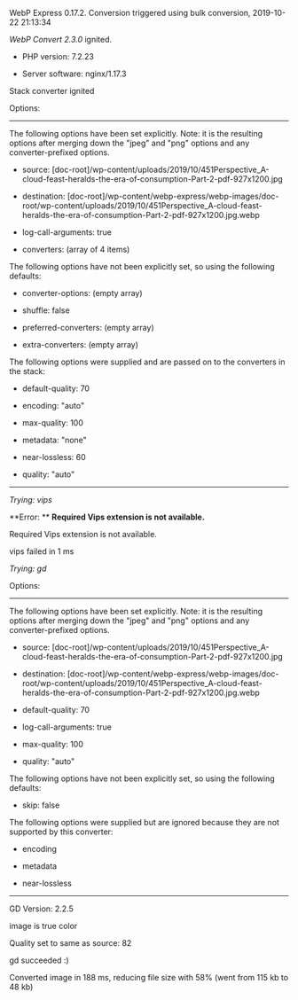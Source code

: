 WebP Express 0.17.2. Conversion triggered using bulk conversion, 2019-10-22 21:13:34

*WebP Convert 2.3.0*  ignited.
- PHP version: 7.2.23
- Server software: nginx/1.17.3

Stack converter ignited

Options:
------------
The following options have been set explicitly. Note: it is the resulting options after merging down the "jpeg" and "png" options and any converter-prefixed options.
- source: [doc-root]/wp-content/uploads/2019/10/451Perspective_A-cloud-feast-heralds-the-era-of-consumption-Part-2-pdf-927x1200.jpg
- destination: [doc-root]/wp-content/webp-express/webp-images/doc-root/wp-content/uploads/2019/10/451Perspective_A-cloud-feast-heralds-the-era-of-consumption-Part-2-pdf-927x1200.jpg.webp
- log-call-arguments: true
- converters: (array of 4 items)

The following options have not been explicitly set, so using the following defaults:
- converter-options: (empty array)
- shuffle: false
- preferred-converters: (empty array)
- extra-converters: (empty array)

The following options were supplied and are passed on to the converters in the stack:
- default-quality: 70
- encoding: "auto"
- max-quality: 100
- metadata: "none"
- near-lossless: 60
- quality: "auto"
------------


*Trying: vips* 

**Error: ** **Required Vips extension is not available.** 
Required Vips extension is not available.
vips failed in 1 ms

*Trying: gd* 

Options:
------------
The following options have been set explicitly. Note: it is the resulting options after merging down the "jpeg" and "png" options and any converter-prefixed options.
- source: [doc-root]/wp-content/uploads/2019/10/451Perspective_A-cloud-feast-heralds-the-era-of-consumption-Part-2-pdf-927x1200.jpg
- destination: [doc-root]/wp-content/webp-express/webp-images/doc-root/wp-content/uploads/2019/10/451Perspective_A-cloud-feast-heralds-the-era-of-consumption-Part-2-pdf-927x1200.jpg.webp
- default-quality: 70
- log-call-arguments: true
- max-quality: 100
- quality: "auto"

The following options have not been explicitly set, so using the following defaults:
- skip: false

The following options were supplied but are ignored because they are not supported by this converter:
- encoding
- metadata
- near-lossless
------------

GD Version: 2.2.5
image is true color
Quality set to same as source: 82
gd succeeded :)

Converted image in 188 ms, reducing file size with 58% (went from 115 kb to 48 kb)
